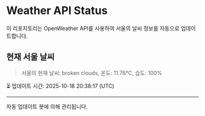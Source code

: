 
# Weather API Status

이 리포지토리는 OpenWeather API를 사용하여 서울의 날씨 정보를 자동으로 업데이트합니다.

## 현재 서울 날씨
> 서울의 현재 날씨: broken clouds, 온도: 11.76°C, 습도: 100%

⏳ 업데이트 시간: 2025-10-18 20:38:17 (UTC)

---
자동 업데이트 봇에 의해 관리됩니다.
